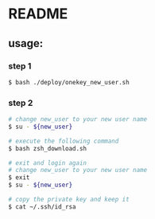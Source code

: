 # README

## usage:

### step 1
```bash
$ bash ./deploy/onekey_new_user.sh
```

### step 2
```bash
# change new_user to your new user name
$ su - ${new_user}

# execute the following command
$ bash zsh_download.sh

# exit and login again
# change new_user to your new user name
$ exit
$ su - ${new_user}

# copy the private key and keep it
$ cat ~/.ssh/id_rsa
```
